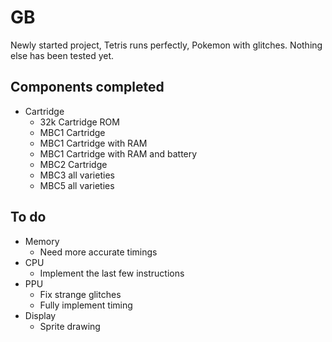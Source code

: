 # GB
Newly started project, Tetris runs perfectly, Pokemon with glitches. Nothing else has been tested yet.

## Components completed
* Cartridge
  + 32k Cartridge ROM
  + MBC1 Cartridge
  + MBC1 Cartridge with RAM
  + MBC1 Cartridge with RAM and battery
  + MBC2 Cartridge
  + MBC3 all varieties
  + MBC5 all varieties

## To do
* Memory
   + Need more accurate timings
* CPU
  + Implement the last few instructions
* PPU
  + Fix strange glitches 
  + Fully implement timing
* Display
  + Sprite drawing
